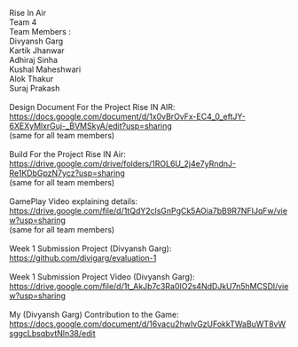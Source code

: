 Rise In Air\
Team 4\
Team Members :\
Divyansh Garg\
Kartik Jhanwar\
Adhiraj Sinha\
Kushal Maheshwari\
Alok Thakur\
Suraj Prakash\
\
Design Document For the Project Rise IN AIR: https://docs.google.com/document/d/1x0vBrOvFx-EC4_0_eftJY-6XEXyMlxrGuj-_BVMSkyA/edit?usp=sharing \
(same for all team members)\
\
Build For the Project Rise IN Air: https://drive.google.com/drive/folders/1ROL6U_2j4e7yRndnJ-Re1KDbGpzN7ycz?usp=sharing \
(same for all team members)\
\
GamePlay Video explaining details: https://drive.google.com/file/d/1tQdY2clsGnPgCk5AOia7bB9R7NFIJqFw/view?usp=sharing \
(same for all team members)\
\
Week 1 Submission Project (Divyansh Garg):  https://github.com/divigarg/evaluation-1 \
\
Week 1 Submission Project Video (Divyansh Garg): https://drive.google.com/file/d/1t_AkJb7c3Ra0IO2s4NdDJkU7n5hMCSDl/view?usp=sharing \
\
My (Divyansh Garg) Contribution to the Game: https://docs.google.com/document/d/16vacu2hwIvGzUFokkTWaBuWT8vWsggcLbsqbvtNln38/edit
